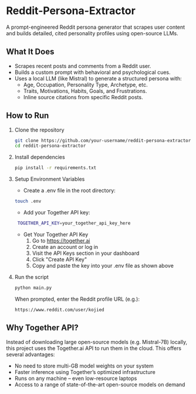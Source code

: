 # Reddit-Persona-Extractor
A prompt-engineered Reddit persona generator that scrapes user content and builds detailed, cited personality profiles using open-source LLMs.

## What It Does
- Scrapes recent posts and comments from a Reddit user.
- Builds a custom prompt with behavioral and psychological cues.
- Uses a local LLM (like Mistral) to generate a structured persona with:
    - Age, Occupation, Personality Type, Archetype, etc.
    - Traits, Motivations, Habits, Goals, and Frustrations.
    - Inline source citations from specific Reddit posts.
 
## How to Run
1. Clone the repository
   ```bash
   git clone https://github.com/your-username/reddit-persona-extractor.git
   cd reddit-persona-extractor

2. Install dependencies
   ```bash
   pip install -r requirements.txt

3. Setup Environment Variables
    - Create a .env file in the root directory:
    ```bash
    touch .env
    ```
    - Add your Together API key:
    ```bash
     TOGETHER_API_KEY=your_together_api_key_here
    ```
    - Get Your Together API Key
      1. Go to https://together.ai
      2. Create an account or log in
      3. Visit the API Keys section in your dashboard
      4. Click "Create API Key"
      5. Copy and paste the key into your .env file as shown above

4. Run the script
   ```bash
   python main.py
   ```
    When prompted, enter the Reddit profile URL (e.g.):
    ```
    https://www.reddit.com/user/kojied
    ```

## Why Together API?
Instead of downloading large open-source models (e.g. Mistral-7B) locally, this project uses the Together.ai API to run them in the cloud. This offers several advantages:
- No need to store multi-GB model weights on your system
- Faster inference using Together’s optimized infrastructure
- Runs on any machine – even low-resource laptops
- Access to a range of state-of-the-art open-source models on demand
